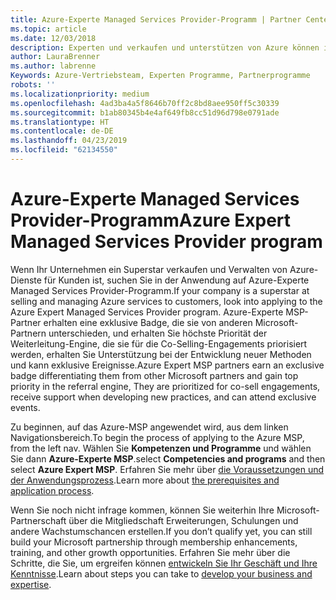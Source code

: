 ```yaml
---
title: Azure-Experte Managed Services Provider-Programm | Partner Center
ms.topic: article
ms.date: 12/03/2018
description: Experten und verkaufen und unterstützen von Azure können in der Azure-Experte MSP anwenden
author: LauraBrenner
ms.author: labrenne
Keywords: Azure-Vertriebsteam, Experten Programme, Partnerprogramme
robots: ''
ms.localizationpriority: medium
ms.openlocfilehash: 4ad3ba4a5f8646b70ff2c8bd8aee950ff5c30339
ms.sourcegitcommit: b1ab80345b4e4af649fb8cc51d96d798e0791ade
ms.translationtype: HT
ms.contentlocale: de-DE
ms.lasthandoff: 04/23/2019
ms.locfileid: "62134550"
---
```

# <a name="azure-expert-managed-services-provider-program"></a><span data-ttu-id="1d59b-104">Azure-Experte Managed Services Provider-Programm</span><span class="sxs-lookup"><span data-stu-id="1d59b-104">Azure Expert Managed Services Provider program</span></span>


<span data-ttu-id="1d59b-105">Wenn Ihr Unternehmen ein Superstar verkaufen und Verwalten von Azure-Dienste für Kunden ist, suchen Sie in der Anwendung auf Azure-Experte Managed Services Provider-Programm.</span><span class="sxs-lookup"><span data-stu-id="1d59b-105">If your company is a superstar at selling and managing Azure services to customers, look into applying to the Azure Expert Managed Services Provider program.</span></span> <span data-ttu-id="1d59b-106">Azure-Experte MSP-Partner erhalten eine exklusive Badge, die sie von anderen Microsoft-Partnern unterschieden, und erhalten Sie höchste Priorität der Weiterleitung-Engine, die sie für die Co-Selling-Engagements priorisiert werden, erhalten Sie Unterstützung bei der Entwicklung neuer Methoden und kann exklusive Ereignisse.</span><span class="sxs-lookup"><span data-stu-id="1d59b-106">Azure Expert MSP partners earn an exclusive badge differentiating them from other Microsoft partners and gain top priority in the referral engine, They are prioritized for co-sell engagements, receive support when developing new practices, and can attend exclusive events.</span></span>

<span data-ttu-id="1d59b-107">Zu beginnen, auf das Azure-MSP angewendet wird, aus dem linken Navigationsbereich.</span><span class="sxs-lookup"><span data-stu-id="1d59b-107">To begin the process of applying to the Azure MSP, from the left nav.</span></span> <span data-ttu-id="1d59b-108">Wählen Sie **Kompetenzen und Programme** und wählen Sie dann **Azure-Experte MSP**.</span><span class="sxs-lookup"><span data-stu-id="1d59b-108">select **Competencies and programs** and then select **Azure Expert MSP**.</span></span> <span data-ttu-id="1d59b-109">Erfahren Sie mehr über [die Voraussetzungen und der Anwendungsprozess](https://partner.microsoft.com/membership/azure-expert-msp).</span><span class="sxs-lookup"><span data-stu-id="1d59b-109">Learn more about [the prerequisites and application process](https://partner.microsoft.com/membership/azure-expert-msp).</span></span> 

<span data-ttu-id="1d59b-110">Wenn Sie noch nicht infrage kommen, können Sie weiterhin Ihre Microsoft-Partnerschaft über die Mitgliedschaft Erweiterungen, Schulungen und andere Wachstumschancen erstellen.</span><span class="sxs-lookup"><span data-stu-id="1d59b-110">If you don’t qualify yet, you can still build your Microsoft partnership through membership enhancements, training, and other growth opportunities.</span></span>
<span data-ttu-id="1d59b-111">Erfahren Sie mehr über die Schritte, die Sie, um ergreifen können [entwickeln Sie Ihr Geschäft und Ihre Kenntnisse](https://partner.microsoft.com/membership/azure-expert-msp).</span><span class="sxs-lookup"><span data-stu-id="1d59b-111">Learn about steps you can take to [develop your business and expertise](https://partner.microsoft.com/membership/azure-expert-msp).</span></span>

